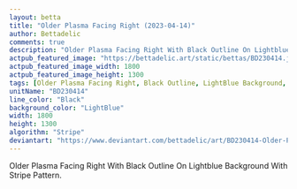 ```yaml
---
layout: betta
title: "Older Plasma Facing Right (2023-04-14)"
author: Bettadelic
comments: true
description: "Older Plasma Facing Right With Black Outline On Lightblue Background With Stripe Pattern."
actpub_featured_image: "https://bettadelic.art/static/bettas/BD230414.jpg"
actpub_featured_image_width: 1800
actpub_featured_image_height: 1300
tags: [Older Plasma Facing Right, Black Outline, LightBlue Background, Stripe Pattern, April 2023]
unitName: "BD230414"
line_color: "Black"
background_color: "LightBlue"
width: 1800
height: 1300
algorithm: "Stripe"
deviantart: "https://www.deviantart.com/bettadelic/art/BD230414-Older-Plasma-Facing-Right-2023-04-14-958113218"
---
```


Older Plasma Facing Right With Black Outline On Lightblue Background With Stripe Pattern.
